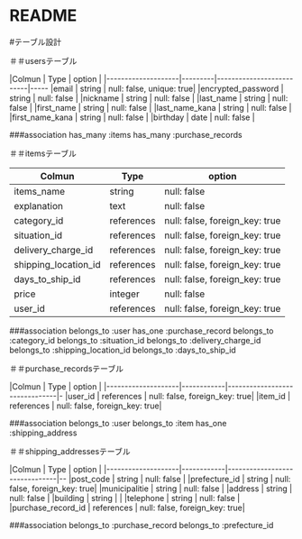 # README

#テーブル設計

＃＃usersテーブル

|Colmun              | Type    | option                   |
|--------------------|---------|--------------------------|-----
|email               | string  | null: false, unique: true|
|encrypted_password  | string  | null: false              | 
|nickname            | string  | null: false              | 
|last_name           | string  | null: false              |
|first_name          | string  | null: false              |
|last_name_kana      | string  | null: false              |
|first_name_kana     | string  | null: false              |
|birthday            | date    | null: false              |  



###association
has_many :items
has_many :purchase_records



＃＃itemsテーブル

|Colmun                 | Type       | option                        | 
|-----------------------|------------|-------------------------------|
|items_name             | string     | null: false                   |
|explanation            | text       | null: false                   |  
|category_id            | references | null: false, foreign_key: true|
|situation_id           | references | null: false, foreign_key: true|
|delivery_charge_id     | references | null: false, foreign_key: true|
|shipping_location_id   | references | null: false, foreign_key: true|
|days_to_ship_id        | references | null: false, foreign_key: true|
|price                  | integer    | null: false                   | 
|user_id                | references | null: false, foreign_key: true|



###association
belongs_to :user
has_one :purchase_record
belongs_to :category_id
belongs_to :situation_id
belongs_to :delivery_charge_id
belongs_to :shipping_location_id
belongs_to :days_to_ship_id

＃＃purchase_recordsテーブル

|Colmun              | Type       | option                        |
|--------------------|------------|-------------------------------|-
|user_id             | references | null: false, foreign_key: true|
|item_id             | references | null: false, foreign_key: true|


###association
belongs_to :user
belongs_to :item
has_one :shipping_address


＃＃shipping_addressesテーブル

|Colmun              | Type       | option                        |
|--------------------|------------|-------------------------------|--
|post_code           | string     | null: false                   |
|prefecture_id       | string     | null: false, foreign_key: true| 
|municipalitie       | string     | null: false                   |
|address             | string     | null: false                   |
|building            | string     |                               |
|telephone           | string     | null: false                   |
|purchase_record_id  | references | null: false, foreign_key: true|


###association
belongs_to :purchase_record
belongs_to :prefecture_id
